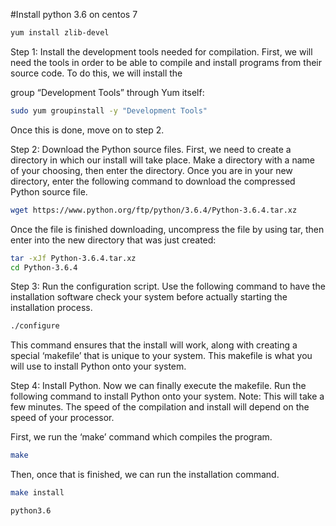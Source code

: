 #Install python 3.6 on centos 7 

```sh
yum install zlib-devel
```
Step 1: Install the development tools needed for compilation.
First, we will need the tools in order to be able to compile and install programs from their source code. To do this, we will install the 

group “Development Tools” through Yum itself:
```sh
sudo yum groupinstall -y "Development Tools"
```

Once this is done, move on to step 2.

Step 2: Download the Python source files.
First, we need to create a directory in which our install will take place. Make a directory with a name of your choosing, then enter the directory. Once you are in your new directory, enter the following command to download the compressed Python source file.
```sh
wget https://www.python.org/ftp/python/3.6.4/Python-3.6.4.tar.xz
```

Once the file is finished downloading, uncompress the file by using tar, then enter into the new directory that was just created:
```sh
tar -xJf Python-3.6.4.tar.xz
cd Python-3.6.4
```

Step 3: Run the configuration script.
Use the following command to have the installation software check your system before actually starting the installation process.
```sh
./configure
```

This command ensures that the install will work, along with creating a special ‘makefile’ that is unique to your system. This makefile is what you will use to install Python onto your system.

Step 4: Install Python.
Now we can finally execute the makefile. Run the following command to install Python onto your system. Note: This will take a few minutes. The speed of the compilation and install will depend on the speed of your processor.

First, we run the ‘make’ command which compiles the program.
```sh
make
```

Then, once that is finished, we can run the installation command.
```sh
make install
```

```sh
python3.6
```
